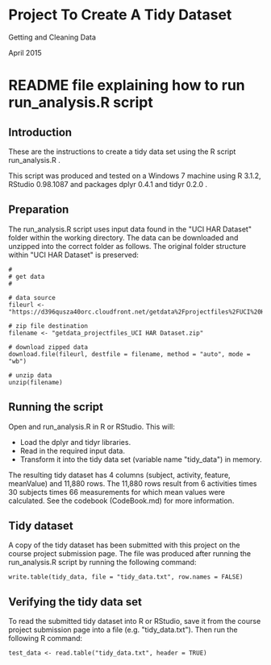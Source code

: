 # Project To Create A Tidy Dataset
Getting and Cleaning Data

April 2015

# README file explaining how to run run_analysis.R script

## Introduction

These are the instructions to create a tidy data set using the R script run_analysis.R .

This script was produced and tested on a Windows 7 machine using R 3.1.2, RStudio 0.98.1087 and packages dplyr 0.4.1 and tidyr 0.2.0 .

## Preparation

The run_analysis.R script uses input data found in the "UCI HAR Dataset" folder within the working directory.  The data can be downloaded and unzipped into the correct folder as follows.  The original folder structure within "UCI HAR Dataset" is preserved:

```
#
# get data
# 

# data source
fileurl <- "https://d396qusza40orc.cloudfront.net/getdata%2Fprojectfiles%2FUCI%20HAR%20Dataset.zip"

# zip file destination
filename <- "getdata_projectfiles_UCI HAR Dataset.zip"

# download zipped data
download.file(fileurl, destfile = filename, method = "auto", mode = "wb")

# unzip data
unzip(filename)
```

## Running the script

Open and run_analysis.R in R or RStudio.  This will:
* Load the dplyr and tidyr libraries.
* Read in the required input data.
* Transform it into the tidy data set (variable name "tidy_data") in memory.

The resulting tidy dataset has 4 columns (subject, activity, feature, meanValue) and 11,880 rows.  The 11,880 rows result from 6 activities times 30 subjects times 66 measurements for which mean values were calculated.  See the codebook (CodeBook.md) for more information.

## Tidy dataset

A copy of the tidy dataset has been submitted with this project on the course project submission page.  The file was produced after running the run_analysis.R script by running the following command:
```
write.table(tidy_data, file = "tidy_data.txt", row.names = FALSE)
```

## Verifying the tidy data set
To read the submitted tidy dataset into R or RStudio, save it from the course project submission page into a file (e.g. "tidy_data.txt").  Then run the following R command:
```
test_data <- read.table("tidy_data.txt", header = TRUE)
```
